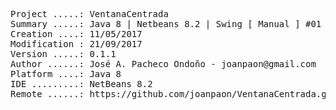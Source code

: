 <pre>
Project .....: VentanaCentrada
Summary .....: Java 8 | Netbeans 8.2 | Swing [ Manual ] #01
Creation ....: 11/05/2017
Modification : 21/09/2017
Version .....: 0.1.1
Author ......: José A. Pacheco Ondoño - joanpaon@gmail.com
Platform ....: Java 8
IDE .........: NetBeans 8.2
Remote ......: https://github.com/joanpaon/VentanaCentrada.git
</pre>
